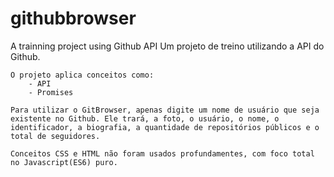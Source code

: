 # githubbrowser
A trainning project using Github API
    Um projeto de treino utilizando a API do Github.

    O projeto aplica conceitos como:
        - API
        - Promises

    Para utilizar o GitBrowser, apenas digite um nome de usuário que seja existente no Github. Ele trará, a foto, o usuário, o nome, o identificador, a biografia, a quantidade de repositórios públicos e o total de seguidores.

    Conceitos CSS e HTML não foram usados profundamentes, com foco total no Javascript(ES6) puro.
